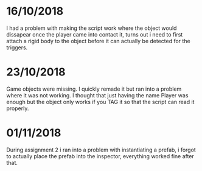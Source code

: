 # 16/10/2018
I had a problem with making the script work where the object would dissapear once the player came into contact it, turns out i need to first
attach a rigid body to the object before it can actually be detected for the triggers.

# 23/10/2018
Game objects were missing. I quickly remade it but ran into a problem where it was not working. I thought that just having the name Player was enough but the object only works if you TAG it so that the script can read it properly.

# 01/11/2018
During assignment 2 i ran into a problem with instantiating a prefab, i forgot to actually place the prefab into the inspector, everything worked fine after that.
